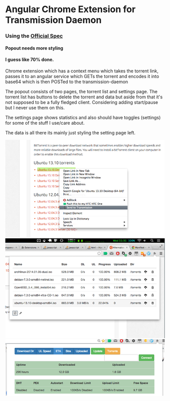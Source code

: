 # Angular Chrome Extension for Transmission Daemon
### Using the [Official Spec](https://trac.transmissionbt.com/browser/trunk/extras/rpc-spec.txt)

#### Popout needs more styling 

#### I guess like 70% done.

Chrome extension which has a context menu which takes the torrent link, passes it to an angular service which GETs the torrent and encodes it into base64 which is then POSTed to the transmission-daemon

The popout consists of two pages, the torrent list and settings page. The torrent list has buttons to delete the torrent and data but aside from that it's not supposed to be a fully fledged client. Considering adding start/pause but I never use them on this.

The settings page shows statistics and also should have toggles (settings) for some of the stuff I use/care about.

The data is all there its mainly just styling the setting page left.

![Context Menu](screens/contextmenu.png "Context Menu")
![Popout](screens/popout.png "Popout")
![Settings popout](screens/settings.png "Settings")